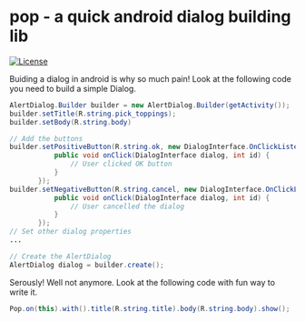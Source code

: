 # pop - a quick android dialog building lib
[![License](https://img.shields.io/badge/license-Apache%202-blue.svg)](https://www.apache.org/licenses/LICENSE-2.0)

Buiding a dialog in android is why so much pain! Look at the following code you need to build a simple Dialog.
```java
AlertDialog.Builder builder = new AlertDialog.Builder(getActivity());
builder.setTitle(R.string.pick_toppings);
builder.setBody(R.string.body)

// Add the buttons
builder.setPositiveButton(R.string.ok, new DialogInterface.OnClickListener() {
           public void onClick(DialogInterface dialog, int id) {
               // User clicked OK button
           }
       });
builder.setNegativeButton(R.string.cancel, new DialogInterface.OnClickListener() {
           public void onClick(DialogInterface dialog, int id) {
               // User cancelled the dialog
           }
       });
// Set other dialog properties
...

// Create the AlertDialog
AlertDialog dialog = builder.create();
```
Serously! Well not anymore. Look at the following code with fun way to write it.
```java
Pop.on(this).with().title(R.string.title).body(R.string.body).show();
```
